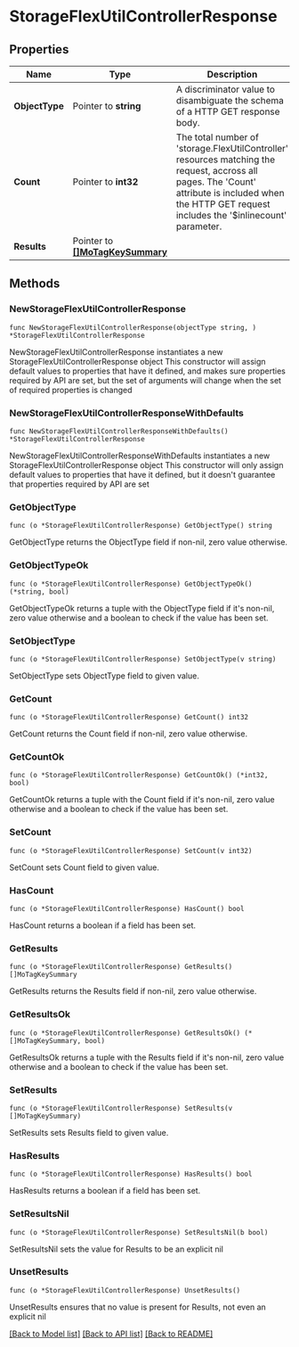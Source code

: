 # StorageFlexUtilControllerResponse

## Properties

Name | Type | Description | Notes
------------ | ------------- | ------------- | -------------
**ObjectType** | Pointer to **string** | A discriminator value to disambiguate the schema of a HTTP GET response body. | 
**Count** | Pointer to **int32** | The total number of &#39;storage.FlexUtilController&#39; resources matching the request, accross all pages. The &#39;Count&#39; attribute is included when the HTTP GET request includes the &#39;$inlinecount&#39; parameter. | [optional] 
**Results** | Pointer to [**[]MoTagKeySummary**](mo.TagKeySummary.md) |  | [optional] 

## Methods

### NewStorageFlexUtilControllerResponse

`func NewStorageFlexUtilControllerResponse(objectType string, ) *StorageFlexUtilControllerResponse`

NewStorageFlexUtilControllerResponse instantiates a new StorageFlexUtilControllerResponse object
This constructor will assign default values to properties that have it defined,
and makes sure properties required by API are set, but the set of arguments
will change when the set of required properties is changed

### NewStorageFlexUtilControllerResponseWithDefaults

`func NewStorageFlexUtilControllerResponseWithDefaults() *StorageFlexUtilControllerResponse`

NewStorageFlexUtilControllerResponseWithDefaults instantiates a new StorageFlexUtilControllerResponse object
This constructor will only assign default values to properties that have it defined,
but it doesn't guarantee that properties required by API are set

### GetObjectType

`func (o *StorageFlexUtilControllerResponse) GetObjectType() string`

GetObjectType returns the ObjectType field if non-nil, zero value otherwise.

### GetObjectTypeOk

`func (o *StorageFlexUtilControllerResponse) GetObjectTypeOk() (*string, bool)`

GetObjectTypeOk returns a tuple with the ObjectType field if it's non-nil, zero value otherwise
and a boolean to check if the value has been set.

### SetObjectType

`func (o *StorageFlexUtilControllerResponse) SetObjectType(v string)`

SetObjectType sets ObjectType field to given value.


### GetCount

`func (o *StorageFlexUtilControllerResponse) GetCount() int32`

GetCount returns the Count field if non-nil, zero value otherwise.

### GetCountOk

`func (o *StorageFlexUtilControllerResponse) GetCountOk() (*int32, bool)`

GetCountOk returns a tuple with the Count field if it's non-nil, zero value otherwise
and a boolean to check if the value has been set.

### SetCount

`func (o *StorageFlexUtilControllerResponse) SetCount(v int32)`

SetCount sets Count field to given value.

### HasCount

`func (o *StorageFlexUtilControllerResponse) HasCount() bool`

HasCount returns a boolean if a field has been set.

### GetResults

`func (o *StorageFlexUtilControllerResponse) GetResults() []MoTagKeySummary`

GetResults returns the Results field if non-nil, zero value otherwise.

### GetResultsOk

`func (o *StorageFlexUtilControllerResponse) GetResultsOk() (*[]MoTagKeySummary, bool)`

GetResultsOk returns a tuple with the Results field if it's non-nil, zero value otherwise
and a boolean to check if the value has been set.

### SetResults

`func (o *StorageFlexUtilControllerResponse) SetResults(v []MoTagKeySummary)`

SetResults sets Results field to given value.

### HasResults

`func (o *StorageFlexUtilControllerResponse) HasResults() bool`

HasResults returns a boolean if a field has been set.

### SetResultsNil

`func (o *StorageFlexUtilControllerResponse) SetResultsNil(b bool)`

 SetResultsNil sets the value for Results to be an explicit nil

### UnsetResults
`func (o *StorageFlexUtilControllerResponse) UnsetResults()`

UnsetResults ensures that no value is present for Results, not even an explicit nil

[[Back to Model list]](../README.md#documentation-for-models) [[Back to API list]](../README.md#documentation-for-api-endpoints) [[Back to README]](../README.md)


